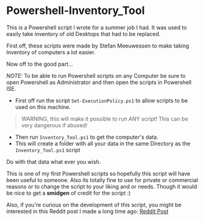 # Powershell-Inventory_Tool
This is a Powershell script I wrote for a summer job I had. It was used to easily take inventory of old Desktops that had to be replaced.

First off, these scripts were made by Stefan Meeuwessen to make taking Inventory of computers a lot easier.

Now off to the good part...

*NOTE:*
To be able to run Powershell scripts on any Computer be sure to open Powershell as Administrator and then open the scripts in Powershell ISE.

- First off run the script `Set-ExecutionPolicy.ps1` to allow scripts to be used on this machine.
> WARNING, this will make it possible to run ANY script! This can be very dangerous if abused!

- Then run `Inventory_Tool.ps1` to get the computer's data.
- This will create a folder with all your data in the same Directory as the `Inventory_Tool.ps1` script

Do with that data what ever you wish.

This is one of my first Powershell scripts so hopefully this script will have been useful to someone.
Also its totally fine to use for private or commercial reasons or to change the script to your liking and or needs.
Though it would be nice to get a __smidgen__ of credit for the script :)

Also, if you're curious on the development of this script, you might be interested in this Reddit post I made a long time ago:
[Reddit Post](https://www.reddit.com/r/PowerShell/comments/izfjh0/so_im_a_new_ps_user_and_i_made_this_script_mind/)
